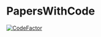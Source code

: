 # PapersWithCode

[![CodeFactor](https://www.codefactor.io/repository/github/adldotori/paperswithcode/badge)](https://www.codefactor.io/repository/github/adldotori/paperswithcode)
